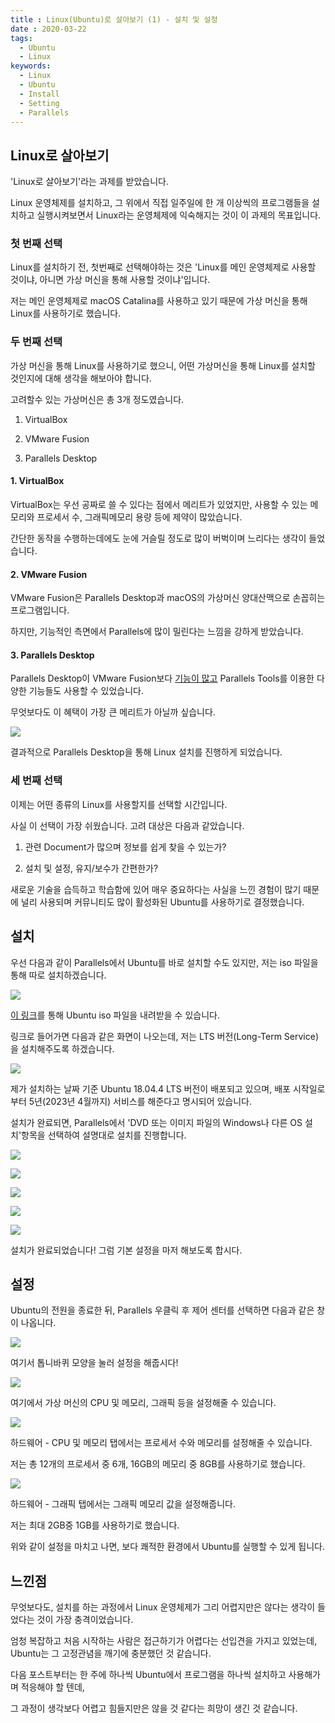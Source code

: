 ```yaml
---
title : Linux(Ubuntu)로 살아보기 (1) - 설치 및 설정
date : 2020-03-22
tags:
  - Ubuntu
  - Linux
keywords:
  - Linux
  - Ubuntu
  - Install
  - Setting
  - Parallels
---
```


## Linux로 살아보기

'Linux로 살아보기'라는 과제를 받았습니다.

Linux 운영체제를 설치하고, 그 위에서 직접 일주일에 한 개 이상씩의 프로그램들을 설치하고 실행시켜보면서 Linux라는 운영체제에 익숙해지는 것이 이 과제의 목표입니다.

### 첫 번째 선택

Linux를 설치하기 전, 첫번째로 선택해야하는 것은 'Linux를 메인 운영체제로 사용할 것이냐, 아니면 가상 머신을 통해 사용할 것이냐'입니다. 

저는 메인 운영체제로 macOS Catalina를 사용하고 있기 때문에 가상 머신을 통해 Linux를 사용하기로 했습니다.

### 두 번째 선택

가상 머신을 통해 Linux를 사용하기로 했으니, 어떤 가상머신을 통해 Linux를 설치할 것인지에 대해 생각을 해보아야 합니다.

고려할수 있는 가상머신은 총 3개 정도였습니다.

1. VirtualBox

2. VMware Fusion

3. Parallels Desktop

#### 1. VirtualBox

VirtualBox는 우선 공짜로 쓸 수 있다는 점에서 메리트가 있었지만, 사용할 수 있는 메모리와 프로세서 수, 그래픽메모리 용량 등에 제약이 많았습니다.

간단한 동작을 수행하는데에도 눈에 거슬릴 정도로 많이 버벅이며 느리다는 생각이 들었습니다.

#### 2. VMware Fusion

VMware Fusion은 Parallels Desktop과 macOS의 가상머신 양대산맥으로 손꼽히는 프로그램입니다.

하지만, 기능적인 측면에서 Parallels에 많이 밀린다는 느낌을 강하게 받았습니다.

#### 3. Parallels Desktop

Parallels Desktop이 VMware Fusion보다 [기능이 많고](https://www.parallels.com/kr/landingpage/pd/fusion-compete/?gclid=Cj0KCQjw6_vzBRCIARIsAOs54z53ur3lxesgA0yBwiU8TOixP3TGoXNmc93yYwbI02PlTeSQX17rmfwaAnRsEALw_wcB) Parallels Tools를 이용한 다양한 기능들도 사용할 수 있었습니다.

무엇보다도 이 혜택이 가장 큰 메리트가 아닐까 싶습니다.

![](free.png)

결과적으로 Parallels Desktop을 통해 Linux 설치를 진행하게 되었습니다.

### 세 번째 선택

이제는 어떤 종류의 Linux를 사용할지를 선택할 시간입니다.

사실 이 선택이 가장 쉬웠습니다. 고려 대상은 다음과 같았습니다. 

1. 관련 Document가 많으며 정보를 쉽게 찾을 수 있는가?

2. 설치 및 설정, 유지/보수가 간편한가?

새로운 기술을 습득하고 학습함에 있어 매우 중요하다는 사실을 느낀 경험이 많기 때문에 널리 사용되며 커뮤니티도 많이 활성화된 Ubuntu를 사용하기로 결정했습니다.

## 설치

우선 다음과 같이 Parallels에서 Ubuntu를 바로 설치할 수도 있지만, 저는 iso 파일을 통해 따로 설치하겠습니다.

![](1.png)

[이 링크](https://ubuntu.com/download/desktop)를 통해 Ubuntu iso 파일을 내려받을 수 있습니다.

링크로 들어가면 다음과 같은 화면이 나오는데, 저는 LTS 버전(Long-Term Service)을 설치해주도록 하겠습니다.

![](install.png)

제가 설치하는 날짜 기준 Ubuntu 18.04.4 LTS 버전이 배포되고 있으며, 배포 시작일로부터 5년(2023년 4월까지) 서비스를 해준다고 명시되어 있습니다.

설치가 완료되면, Parallels에서 'DVD 또는 이미지 파일의 Windows나 다른 OS 설치'항목을 선택하여 설명대로 설치를 진행합니다.

![](2.png)

![](3.png)

![](4.png)

![](5.png)

![](6.png)

설치가 완료되었습니다! 그럼 기본 설정을 마저 해보도록 합시다.

## 설정

Ubuntu의 전원을 종료한 뒤, Parallels 우클릭 후 제어 센터를 선택하면 다음과 같은 창이 나옵니다.

![](7.png)

여기서 톱니바퀴 모양을 눌러 설정을 해줍시다!

![](8.png)

여기에서 가상 머신의 CPU 및 메모리, 그래픽 등을 설정해줄 수 있습니다.

![](9.png)

하드웨어 - CPU 및 메모리 탭에서는 프로세서 수와 메모리를 설정해줄 수 있습니다.

저는 총 12개의 프로세서 중 6개, 16GB의 메모리 중 8GB를 사용하기로 했습니다.

![](10.png)

하드웨어 - 그래픽 탭에서는 그래픽 메모리 값을 설정해줍니다. 

저는 최대 2GB중 1GB를 사용하기로 했습니다.

위와 같이 설정을 마치고 나면, 보다 쾌적한 환경에서 Ubuntu를 실행할 수 있게 됩니다.

## 느낀점

무엇보다도, 설치를 하는 과정에서 Linux 운영체제가 그리 어렵지만은 않다는 생각이 들었다는 것이 가장 충격이었습니다.

엄청 복잡하고 처음 시작하는 사람은 접근하기가 어렵다는 선입견을 가지고 있었는데, Ubuntu는 그 고정관념을 깨기에 충분했던 것 같습니다.

다음 포스트부터는 한 주에 하나씩 Ubuntu에서 프로그램을 하나씩 설치하고 사용해가며 적응해야 할 텐데,

그 과정이 생각보다 어렵고 힘들지만은 않을 것 같다는 희망이 생긴 것 같습니다.

